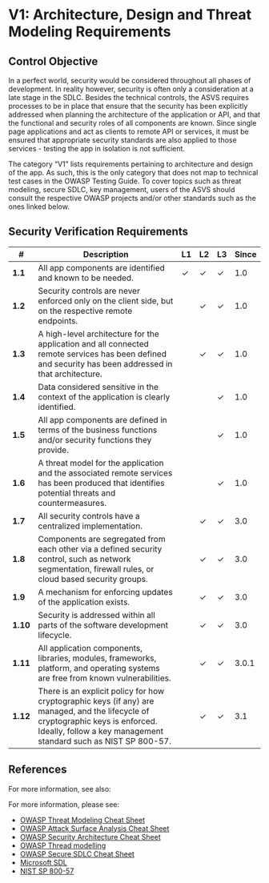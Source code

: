 # V1: Architecture, Design and Threat Modeling Requirements

## Control Objective

In a perfect world, security would be considered throughout all phases of development. In reality however, security is often only a consideration at a late stage in the SDLC. Besides the technical controls, the ASVS requires processes to be in place that ensure that the security has been explicitly addressed when planning the architecture of the application or API, and that the functional and security roles of all components are known. Since single page applications and act as clients to remote API or services, it must be ensured that appropriate security standards are also applied to those services - testing the app in isolation is not sufficient.

The category “V1” lists requirements pertaining to architecture and design of the app. As such, this is the only category that does not map to technical test cases in the OWASP Testing Guide. To cover topics such as threat modeling, secure SDLC, key management, users of the ASVS should consult the respective OWASP projects and/or other standards such as the ones linked below.

## Security Verification Requirements

| # | Description | L1 | L2 | L3 | Since |
| --- | --- | --- | --- | -- | -- |
| **1.1** | All app components are identified and known to be needed. | ✓ | ✓ | ✓ | 1.0 |
| **1.2** | Security controls are never enforced only on the client side, but on the respective remote endpoints. |  | ✓ | ✓ | 1.0 |
| **1.3** | A high-level architecture for the application and all connected remote services has been defined and security has been addressed in that architecture. |  | ✓ | ✓ | 1.0 |
| **1.4** | Data considered sensitive in the context of the application is clearly identified. |  |  | ✓ | 1.0 |
| **1.5** | All app components are defined in terms of the business functions and/or security functions they provide. | | | ✓ | 1.0 |
| **1.6** | A threat model for the application and the associated remote services has been produced that identifies potential threats and countermeasures. |  |  | ✓ | 1.0 |
| **1.7** | All security controls have a centralized implementation. | | ✓ | ✓ | 3.0 |
| **1.8** | Components are segregated from each other via a defined security control, such as network segmentation, firewall rules, or cloud based security groups. | | ✓ | ✓ | 3.0 |
| **1.9** | A mechanism for enforcing updates of the application exists. | | ✓ | ✓ | 3.0 |
| **1.10** | Security is addressed within all parts of the software development lifecycle. | | ✓ | ✓ | 3.0 |
| **1.11** | All application components, libraries, modules, frameworks, platform, and operating systems are free from known vulnerabilities. | |✓ |✓ | 3.0.1 |
| **1.12** | There is an explicit policy for how cryptographic keys (if any) are managed, and the lifecycle of cryptographic keys is enforced. Ideally, follow a key management standard such as NIST SP 800-57. | | ✓ | ✓ | 3.1 |

## References

For more information, see also:

For more information, please see:
* [OWASP Threat Modeling Cheat Sheet](https://www.owasp.org/index.php/Application_Security_Architecture_Cheat_Sheet)
* [OWASP Attack Surface Analysis Cheat Sheet](https://www.owasp.org/index.php/Attack_Surface_Analysis_Cheat_Sheet)
* [OWASP Security Architecture Cheat Sheet](https://www.owasp.org/index.php/Application_Security_Architecture_Cheat_Sheet)
* [OWASP Thread modelling](https://www.owasp.org/index.php/Application_Threat_Modeling)
* [OWASP Secure SDLC Cheat Sheet](https://www.owasp.org/index.php/Secure_SDLC_Cheat_Sheet)
* [Microsoft SDL](https://www.microsoft.com/en-us/sdl/)
* [NIST SP 800-57](http://csrc.nist.gov/publications/nistpubs/800-57/sp800-57-Part1-revised2_Mar08-2007.pdf)
